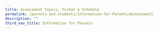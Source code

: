 ```yaml
---
title: Assessment Topics, Format & Schedule
permalink: /parents-and-students/Information-for-Parents/Assessment/
description: ""
third_nav_title: Information for Parents
---
```


